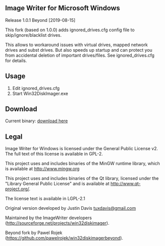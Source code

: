 ## Image Writer for Microsoft Windows ##
Release 1.0.1 Beyond [2019-08-15]

This fork (based on 1.0.0) adds ignored_drives.cfg config file to skip/ignore/blacklist drives.

This allows to workaround issues with virtual drives, mapped network drives and subst drives.
But also speeds up startup and can protect you from accidental deletion of important drives/files.
See ignored_drives.cfg for details.

## Usage ##
1) Edit ignored_drives.cfg 
2) Start Win32DiskImager.exe


## Download ##
Current binary: [download here](https://github.com/pawelrojek/win32diskimagerbeyond/releases/download/1.0.1/Win32DiskImagerBeyond-1.0.1.zip)




## Legal ##
Image Writer for Windows is licensed under the General Public
License v2. The full text of this license is available in
GPL-2.

This project uses and includes binaries of the MinGW runtime library,
which is available at http://www.mingw.org

This project uses and includes binaries of the Qt library, licensed under the
"Library General Public License" and is available at
http://www.qt-project.org/.

The license text is available in LGPL-2.1


Original version developed by Justin Davis <tuxdavis@gmail.com>

Maintained by the ImageWriter developers (http://sourceforge.net/projects/win32diskimager).

Beyond fork by Pawel Rojek (https://github.com/pawelrojek/win32diskimagerbeyond).
